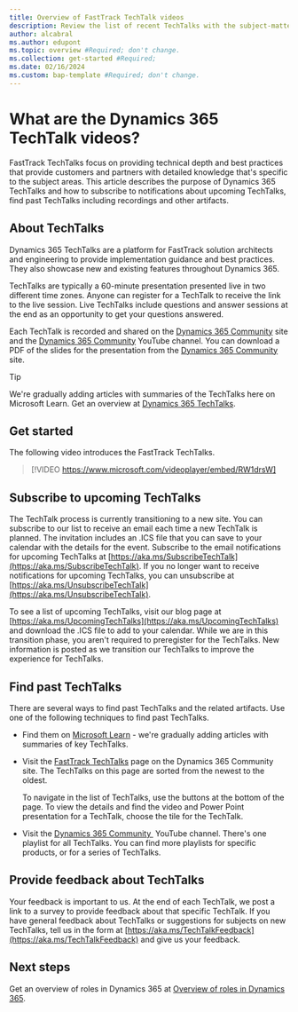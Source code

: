 ```yaml
---
title: Overview of FastTrack TechTalk videos
description: Review the list of recent TechTalks with the subject-matter experts from the FastTrack team for Dynamics 365.
author: alcabral
ms.author: edupont
ms.topic: overview #Required; don't change.
ms.collection: get-started #Required; 
ms.date: 02/16/2024
ms.custom: bap-template #Required; don't change.
---
```


# What are the Dynamics 365 TechTalk videos?

FastTrack TechTalks focus on providing technical depth and best practices that provide customers and partners with detailed knowledge that's specific to the subject areas. This article describes the purpose of Dynamics 365 TechTalks and how to subscribe to notifications about upcoming TechTalks, find past TechTalks including recordings and other artifacts.

## About TechTalks

Dynamics 365 TechTalks are a platform for FastTrack solution architects and engineering to provide implementation guidance and best ​​​​​​​practices. They also showcase new and existing features throughout Dynamics 365. 

TechTalks are typically a 60-minute presentation presented live in two different time zones. Anyone can register for a TechTalk to receive the link to the live session. Live TechTalks include questions and answer sessions at the end as an opportunity to get your questions answered.

Each TechTalk is recorded and shared on the [Dynamics 365 Community](https://community.dynamics.com/blogs/?blogid=e624b369-bfb9-4c57-8f1b-b3656ac91f5a) site and the [Dynamics 365 Community](https://www.youtube.com/%40MSD365Community/featured) YouTube channel. You can download a PDF of the slides for the presentation from the [Dynamics 365 Community](https://community.dynamics.com/blogs/?blogid=e624b369-bfb9-4c57-8f1b-b3656ac91f5a) site.  

> [!TIP]
> We're gradually adding articles with summaries of the TechTalks here on Microsoft Learn. Get an overview at [Dynamics 365 TechTalks](../techtalks/index.yml).

## Get started

The following video introduces the FastTrack TechTalks.

> [!VIDEO https://www.microsoft.com/videoplayer/embed/RW1drsW]

## Subscribe to upcoming TechTalks

The TechTalk process is currently transitioning to a new site. You can subscribe to our list to receive an email each time a new TechTalk is planned. The invitation includes an .ICS file that you can save to your calendar with the details for the event. Subscribe to the email notifications for upcoming TechTalks at [https://aka.ms/SubscribeTechTalk](https://aka.ms/SubscribeTechTalk). If you no longer want to receive notifications for upcoming TechTalks, you can unsubscribe at [https://aka.ms/UnsubscribeTechTalk](https://aka.ms/UnsubscribeTechTalk).

To see a list of upcoming TechTalks, visit our blog page at [https://aka.ms/UpcomingTechTalks](https://aka.ms/UpcomingTechTalks) and download the .ICS file to add to your calendar. While we are in this transition phase, you aren't required to preregister for the TechTalks. New information is posted as we transition our TechTalks to improve the experience for TechTalks.

## Find past TechTalks

There are several ways to find past TechTalks and the related artifacts. Use one of the following techniques to find past TechTalks.

- Find them on [Microsoft Learn](../techtalks/index.yml) - we're gradually adding articles with summaries of key TechTalks.
- Visit the [FastTrack TechTalks](https://community.dynamics.com/blogs/?blogid=e624b369-bfb9-4c57-8f1b-b3656ac91f5a&groupid=fe7f279c-2848-4109-9139-26dad32a1ce2) page on the Dynamics 365 Community site. The TechTalks on this page are sorted from the newest to the oldest.  

  To navigate in the list of TechTalks, use the buttons at the bottom of the page. To view the details and find the video and Power Point presentation for a TechTalk, choose the tile for the TechTalk.  
- Visit the [Dynamics 365 Community ](https://www.youtube.com/%40MSD365Community/featured) YouTube channel. There's one playlist for all TechTalks. You can find more playlists for specific products, or for a series of TechTalks.  

## Provide feedback about TechTalks

Your feedback is important to us. At the end of each TechTalk, we post a link to a survey to provide feedback about that specific TechTalk. If you have general feedback about TechTalks or suggestions for subjects on new TechTalks, tell us in the form at [https://aka.ms/TechTalkFeedback](https://aka.ms/TechTalkFeedback) and give us your feedback.  

## Next steps

Get an overview of roles in Dynamics 365 at [Overview of roles in Dynamics 365](overview.md).  
